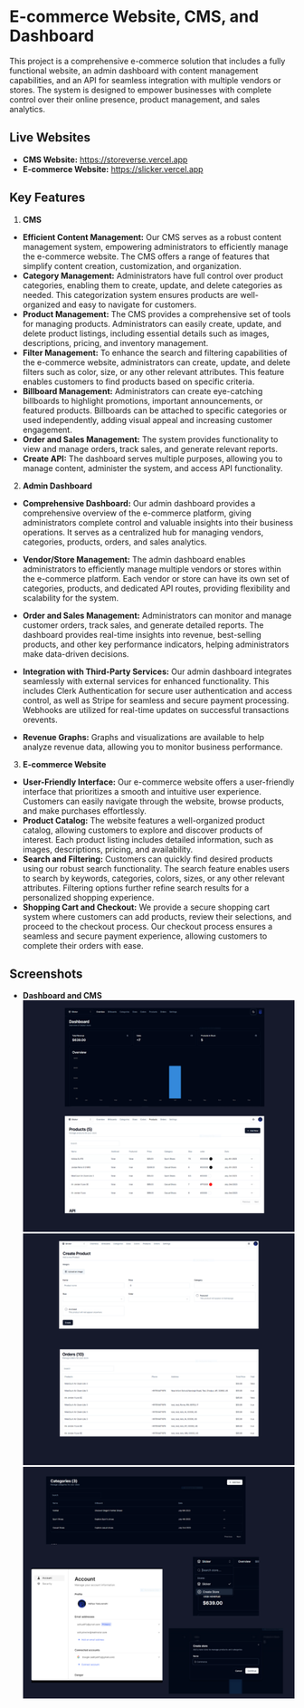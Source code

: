 
# E-commerce Website, CMS, and Dashboard

This project is a comprehensive e-commerce solution that includes a fully functional website, an admin dashboard with content management capabilities, and an API for seamless integration with multiple vendors or stores. The system is designed to empower businesses with complete control over their online presence, product management, and sales analytics.


## Live Websites

- **CMS Website:** https://storeverse.vercel.app
- **E-commerce Website:**  https://slicker.vercel.app

## Key Features

1. **CMS**
- **Efficient Content Management:** Our CMS serves as a robust content management system, empowering administrators to efficiently manage the e-commerce website. The CMS offers a range of features that simplify content creation, customization, and organization.
- **Category Management:** Administrators have full control over product categories, enabling them to create, update, and delete categories as needed. This categorization system ensures products are well-organized and easy to navigate for customers.
- **Product Management:** The CMS provides a comprehensive set of tools for managing products. Administrators can easily create, update, and delete product listings, including essential details such as images, descriptions, pricing, and inventory management.
- **Filter Management:** To enhance the search and filtering capabilities of the e-commerce website, administrators can create, update, and delete filters such as color, size, or any other relevant attributes. This feature enables customers to find products based on specific criteria.
- **Billboard Management:**  Administrators can create eye-catching billboards to highlight promotions, important announcements, or featured products. Billboards can be attached to specific categories or used independently, adding visual appeal and increasing customer engagement.
- **Order and Sales Management:** The system provides functionality to view and manage orders, track sales, and generate relevant reports.
- **Create API:** The dashboard serves multiple purposes, allowing you to manage content, administer the system, and access API functionality.

2. **Admin Dashboard**
- **Comprehensive Dashboard:**  Our admin dashboard provides a comprehensive overview of the e-commerce platform, giving administrators complete control and valuable insights into their business operations. It serves as a centralized hub for managing vendors, categories, products, orders, and sales analytics.

- **Vendor/Store Management:** The admin dashboard enables administrators to efficiently manage multiple vendors or stores within the e-commerce platform. Each vendor or store can have its own set of categories, products, and dedicated API routes, providing flexibility and scalability for the system.
- **Order and Sales Management:** Administrators can monitor and manage customer orders, track sales, and generate detailed reports. The dashboard provides real-time insights into revenue, best-selling products, and other key performance indicators, helping administrators make data-driven decisions.
- **Integration with Third-Party Services:** Our admin dashboard integrates seamlessly with external services for enhanced functionality. This includes Clerk Authentication for secure user authentication and access control, as well as Stripe for seamless and secure payment processing. Webhooks are utilized for real-time updates on successful transactions orevents.
- **Revenue Graphs:** Graphs and visualizations are available to help analyze revenue data, allowing you to monitor business performance.

3. **E-commerce Website**
- **User-Friendly Interface:**  Our e-commerce website offers a user-friendly interface that prioritizes a smooth and intuitive user experience. Customers can easily navigate through the website, browse products, and make purchases effortlessly.
- **Product Catalog:** The website features a well-organized product catalog, allowing customers to explore and discover products of interest. Each product listing includes detailed information, such as images, descriptions, pricing, and availability.
- **Search and Filtering:** Customers can quickly find desired products using our robust search functionality. The search feature enables users to search by keywords, categories, colors, sizes, or any other relevant attributes. Filtering options further refine search results for a personalized shopping experience.
- **Shopping Cart and Checkout:** We provide a secure shopping cart system where customers can add products, review their selections, and proceed to the checkout process. Our checkout process ensures a seamless and secure payment experience, allowing customers to complete their orders with ease.

## Screenshots
- **Dashboard and CMS**
![App Screenshot](storeverse_screenshot.png)
![App Screenshot](storeverse_screenshot1.png)
![App Screenshot](storeverse_screenshot2.png)
